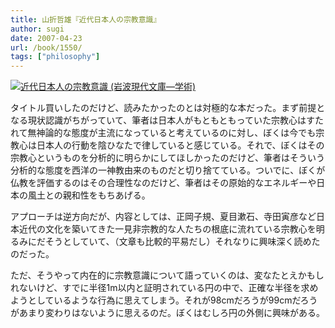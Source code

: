 ```yaml
---
title: 山折哲雄『近代日本人の宗教意識』
author: sugi
date: 2007-04-23
url: /book/1550/
tags: ["philosophy"]
---
```

<a href="http://www.amazon.co.jp/exec/obidos/ASIN/4006001711/chezsugi-22/ref=nosim/" name="amazletlink" target="_blank"><img src="http://i0.wp.com/ec2.images-amazon.com/images/I/41fa4zVtANL.SL160.jpg?w=660" alt="近代日本人の宗教意識 (岩波現代文庫―学術)" class="alignleft" data-recalc-dims="1" /></a>

タイトル買いしたのだけど、読みたかったのとは対極的な本だった。まず前提となる現状認識がちがっていて、筆者は日本人がもともともっていた宗教心はすたれて無神論的な態度が主流になっていると考えているのに対し、ぼくは今でも宗教心は日本人の行動を陰ひなたで律していると感じている。それで、ぼくはその宗教心というものを分析的に明らかにしてほしかったのだけど、筆者はそういう分析的な態度を西洋の一神教由来のものだと切り捨てている。ついでに、ぼくが仏教を評価するのはその合理性なのだけど、筆者はその原始的なエネルギーや日本の風土との親和性をもちあげる。

アプローチは逆方向だが、内容としては、正岡子規、夏目漱石、寺田寅彦など日本近代の文化を築いてきた一見非宗教的な人たちの根底に流れている宗教心を明るみにだそうとしていて、（文章も比較的平易だし）それなりに興味深く読めたのだった。

ただ、そうやって内在的に宗教意識について語っていくのは、変なたとえかもしれないけど、すでに半径1m以内と証明されている円の中で、正確な半径を求めようとしているような行為に思えてしまう。それが98cmだろうが99cmだろうがあまり変わりはないように思えるのだ。ぼくはむしろ円の外側に興味がある。
